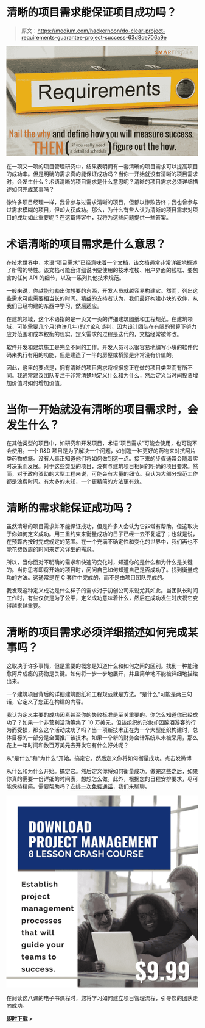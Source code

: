 # 清晰的项目需求能保证项目成功吗？

> 原文：<https://medium.com/hackernoon/do-clear-project-requirements-guarantee-project-success-63d8de706a9e>

![](img/c7c5d2a4a339e9ef5dcab8fc186cc163.png)

在一项又一项的项目管理研究中，结果表明拥有一套清晰的项目需求可以提高项目的成功率。但是明确的需求真的能保证成功吗？当你一开始就没有清晰的项目需求时，会发生什么？术语清晰的项目需求是什么意思呢？清晰的项目需求必须详细描述如何完成某事吗？

像许多项目经理一样，我曾参与过需求清晰的项目，但都以惨败告终；我也曾参与过需求模糊的项目，但却大获成功。那么，为什么有些人认为清晰的项目需求对项目的成功如此重要呢？在这篇博客中，我将为这些问题提供一些答案。

# 术语清晰的项目需求是什么意思？

在技术世界中，术语“项目需求”已经意味着一个文档，该文档通常非常详细地概述了所需的特性。该文档可能会详细说明要使用的技术堆栈、用户界面的线框、要包含的任何 API 的细节，以及一系列其他技术规范。

一般来说，你越能勾勒出你想要的东西，开发人员就越容易构建它。然而，列出这些需求可能需要相当长的时间。精益的支持者认为，我们最好构建小块的软件，从我们已经构建的东西中学习，然后适应。

在建筑领域，这个术语指的是一页又一页的详细建筑图纸和工程规范。在建筑领域，可能需要几个月(也许几年)的讨论和谈判，因为[设计](https://hackernoon.com/tagged/design)团队在有限的预算下努力应对范围和成本权衡的现实。定义需求的过程是迭代的，文档经常被修改。

软件开发和建筑施工是完全不同的工作。开发人员可以很容易地编写小块的软件代码来执行有用的功能，但是建造了一半的房屋或桥梁是非常没有价值的。

因此，这里的要点是，拥有清晰的项目需求将根据您正在做的项目类型而有所不同。我通常建议团队专注于非常清楚地定义什么和为什么，然后定义当时间投资增加价值时如何增加价值。

# 当你一开始就没有清晰的项目需求时，会发生什么？

在其他类型的项目中，如研究和开发项目，术语“项目需求”可能会使用，也可能不会使用。一个 R&D 项目是为了解决一个问题，如创造一种更好的药物来对抗阿片类药物成瘾。没有人真正知道他们将如何做到这一点。接下来的步骤通常会随着实时决策而发展。对于这些类型的项目，没有与建筑项目相同的明确的项目要求。然而，对于政府资助的大型工程来说，可能会有大量的细节。我认为大部分规范工作都是浪费时间。有太多的未知，一个更精简的方法更有效。

# 清晰的需求能保证成功吗？

虽然清晰的项目需求并不能保证成功，但是许多人会认为它非常有帮助。但这取决于你如何定义成功。用三重约束来衡量成功的日子已经一去不复返了；也就是说，在预算内按时完成规定的范围。在一个充满不确定性和变化的世界中，我们再也不能花费数周的时间来定义详细的需求。

所以，当你面对不明确的需求和快速的变化时，知道你的是什么和为什么是关键的。当你思考即将开始的项目时，问问自己如何知道自己是否成功了。找到衡量成功的方法。这通常是在 C 套件中完成的，而不是由项目团队完成的。

我发现这种定义成功是什么样子的需求对于初创公司来说尤其如此。当团队长时间工作时，有些仅仅是为了公平，定义成功意味着什么，然后在成功发生时庆祝它变得越来越重要。

# 清晰的项目需求必须详细描述如何完成某事吗？

这取决于许多事情，但是重要的概念是知道什么和如何之间的区别。找到一种能治愈阿片成瘾的药物是关键。如何将一步一步地展开，并且简单地不能被详细地描绘出来。

一个建筑项目背后的详细建筑图纸和工程规范就是方法。“是什么”可能是两三句话，它定义了您正在构建的内容。

我认为定义主要的成功因素甚至你的失败标准是至关重要的。你怎么知道你已经成功了？如果一个非营利活动筹集了 10 万美元，但该组织的形象却因醉酒游客的行为而受损，那么这个活动成功了吗？当一项新技术正在为一个大型组织构建时，总体目标的一部分是全面推广该技术。如果一个新的财务会计系统从未被采用，那么花上一年时间和数百万美元去开发它有什么好处呢？

从“是什么”和“为什么”开始。搞定它。然后定义你将如何衡量成功。点击发微博

从什么和为什么开始。搞定它。然后定义你将如何衡量成功。做完这些之后，如果你真的需要一份详细的时间表，想想怎么做。此外，根据您的日程安排要求，尽可能保持精简。需要帮助吗？[安排一次免费通话](https://calendly.com/suzanne)，我们来聊聊。

![](img/072219151f5a4f0c098842b0f8056d86.png)

在阅读这八课的电子书课程时，您将学习如何建立项目管理流程，引导您的团队走向成功。

[**即时下载**](https://smartprojex.com/cart/?add-to-cart=5555) **>**